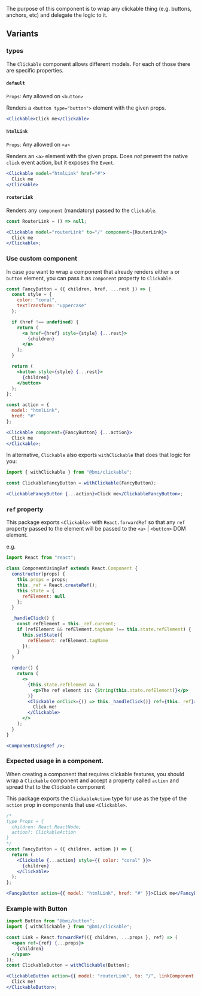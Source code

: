 The purpose of this component is to wrap any clickable thing (e.g. buttons, anchors, etc) and delegate the logic to it.

## Variants

### types

The `Clickable` component allows different models. For each of those there are specific properties.

#### `default`

`Props`: Any allowed on `<button>`

Renders a `<button type="button">` element with the given props.

```jsx
<Clickable>Click me</Clickable>
```

#### `htmlLink`

`Props`: Any allowed on `<a>`

Renders an `<a>` element with the given props. Does _not_ prevent the native
`click` event action, but it exposes the `Event`.

```jsx
<Clickable model="htmlLink" href="#">
  Click me
</Clickable>
```

#### `routerLink`

Renders any `component` (mandatory) passed to the `Clickable`.

```jsx
const RouterLink = () => null;

<Clickable model="routerLink" to="/" component={RouterLink}>
  Click me
</Clickable>;
```

### Use custom component

In case you want to wrap a component that already renders either `a` or `button` element, you can pass it as `component` property to `Clickable`.

```jsx
const FancyButton = ({ children, href, ...rest }) => {
  const style = {
    color: "coral",
    textTransform: "uppercase"
  };

  if (href !== undefined) {
    return (
      <a href={href} style={style} {...rest}>
        {children}
      </a>
    );
  }

  return (
    <button style={style} {...rest}>
      {children}
    </button>
  );
};

const action = {
  model: "htmlLink",
  href: "#"
};

<Clickable component={FancyButton} {...action}>
  Click me
</Clickable>;
```

In alternative, `Clickable` also exports `withClickable` that does that logic for you:

```jsx static
import { withClickable } from "@bmi/clickable";

const ClickableFancyButton = withClickable(FancyButton);

<ClickableFancyButton {...action}>Click me</ClickableFancyButton>;
```

### `ref` property

This package exports `<Clickable>` with `React.forwardRef` so that any `ref` property
passed to the element will be passed to the `<a>` | `<button>` DOM element.

e.g.

```jsx
import React from "react";

class ComponentUsingRef extends React.Component {
  constructor(props) {
    this.props = props;
    this._ref = React.createRef();
    this.state = {
      refElement: null
    };
  }

  _handleClick() {
    const refElement = this._ref.current;
    if (refElement && refElement.tagName !== this.state.refElement) {
      this.setState({
        refElement: refElement.tagName
      });
    }
  }

  render() {
    return (
      <>
        {this.state.refElement && (
          <p>The ref element is: {String(this.state.refElement)}</p>
        )}
        <Clickable onClick={() => this._handleClick()} ref={this._ref}>
          Click me!
        </Clickable>
      </>
    );
  }
}

<ComponentUsingRef />;
```

### Expected usage in a component.

When creating a component that requires clickable features, you should wrap a `Clickable` component and accept a property called `action` and spread that to the `Clickable` component

This package exports the `ClickableAction` type for use as the type of the
`action` prop in components that use `<Clickable>`.

```jsx
/*
type Props = {
  children: React.ReactNode;
  action?: ClickableAction
}
*/
const FancyButton = ({ children, action }) => {
  return (
    <Clickable {...action} style={{ color: "coral" }}>
      {children}
    </Clickable>
  );
};

<FancyButton action={{ model: "htmlLink", href: "#" }}>Click me</FancyButton>;
```

### Example with Button

```jsx
import Button from "@bmi/button";
import { withClickable } from "@bmi/clickable";

const Link = React.forwardRef(({ children, ...props }, ref) => (
  <span ref={ref} {...props}>
    {children}
  </span>
));
const ClickableButton = withClickable(Button);

<ClickableButton action={{ model: "routerLink", to: "/", linkComponent: Link }}>
  Click me!
</ClickableButton>;
```
